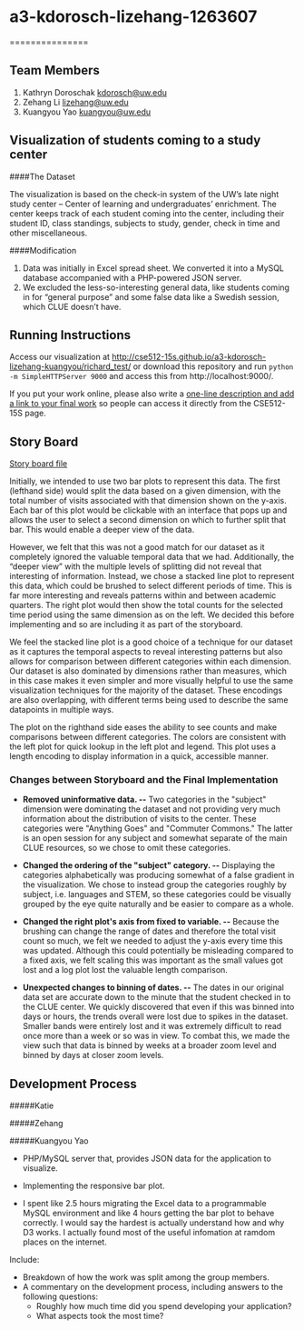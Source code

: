 # a3-kdorosch-lizehang-1263607
===============
## Team Members

1. Kathryn Doroschak kdorosch@uw.edu
2. Zehang Li lizehang@uw.edu
3. Kuangyou Yao kuangyou@uw.edu

## Visualization of students coming to a study center

####The Dataset

The visualization is based on the check-in system of the UW’s late night study center – Center of learning and undergraduates’ enrichment. The center keeps track of each student coming into the center, including their student ID, class standings, subjects to study, gender, check in time and other miscellaneous. 

####Modification
1. Data was initially in Excel spread sheet. We converted it into a MySQL database accompanied with a PHP-powered JSON server.
2. We excluded the less-so-interesting general data, like students coming in for “general purpose” and some false data like a Swedish session, which CLUE doesn’t have. 

## Running Instructions

Access our visualization at http://cse512-15s.github.io/a3-kdorosch-lizehang-kuangyou/richard_test/ or download this repository and run `python -m SimpleHTTPServer 9000` and access this from http://localhost:9000/.

If you put your work online, please also write a [one-line description and add a link to your final work](http://note.io/1n3u46s) so people can access it directly from the CSE512-15S page.

## Story Board

[Story board file](http://i.imgur.com/ANOkMvr.jpg)

Initially, we intended to use two bar plots to represent this data. The first (lefthand side) would split the data based on a given dimension, with the total number of visits associated with that dimension shown on the y-axis. Each bar of this plot would be clickable with an interface that pops up and allows the user to select a second dimension on which to further split that bar. This would enable a deeper view of the data.

However, we felt that this was not a good match for our dataset as it completely ignored the valuable temporal data that we had. Additionally, the “deeper view” with the multiple levels of splitting did not reveal that interesting of information. Instead, we chose a stacked line plot to represent this data, which could be brushed to select different periods of time. This is far more interesting and reveals patterns within and between academic quarters. The right plot would then show the total counts for the selected time period using the same dimension as on the left. We decided this before implementing and so are including it as part of the storyboard.

We feel the stacked line plot is a good choice of a technique for our dataset as it captures the temporal aspects to reveal interesting patterns but also allows for comparison between different categories within each dimension. Our dataset is also dominated by dimensions rather than measures, which in this case makes it even simpler and more visually helpful to use the same visualization techniques for the majority of the dataset. These encodings are also overlapping, with different terms being used to describe the same datapoints in multiple ways.

The plot on the righthand side eases the ability to see counts and make comparisons between different categories. The colors are consistent with the left plot for quick lookup in the left plot and legend. This plot uses a length encoding to display information in a quick, accessible manner.



### Changes between Storyboard and the Final Implementation

* **Removed uninformative data. --** Two categories in the "subject" dimension were dominating the dataset and not providing very much information about the distribution of visits to the center. These categories were "Anything Goes" and "Commuter Commons." The latter is an open session for any subject and somewhat separate of the main CLUE resources, so we chose to omit these categories.

* **Changed the ordering of the "subject" category. --** Displaying the categories alphabetically was producing somewhat of a false gradient in the visualization. We chose to instead group the categories roughly by subject, i.e. languages and STEM, so these categories could be visually grouped by the eye quite naturally and be easier to compare as a whole.

* **Changed the right plot's axis from fixed to variable. --** Because the brushing can change the range of dates and therefore the total visit count so much, we felt we needed to adjust the y-axis every time this was updated. Although this could potentially be misleading compared to a fixed axis, we felt scaling this was important as the small values got lost and a log plot lost the valuable length comparison. 

* **Unexpected changes to binning of dates. --**  The dates in our original data set are accurate down to the minute that the student checked in to the CLUE center. We quickly discovered that even if this was binned into days or hours, the trends overall were lost due to spikes in the dataset. Smaller bands were entirely lost and it was extremely difficult to read once more than a week or so was in view. To combat this, we made the view such that data is binned by weeks at a broader zoom level and binned by days at closer zoom levels.

## Development Process

#####Katie

#####Zehang

#####Kuangyou Yao
- PHP/MySQL server that, provides JSON data for the application to visualize.
- Implementing the responsive bar plot.

- I spent like 2.5 hours migrating the Excel data to a programmable MySQL environment and like 4 hours getting the bar plot to behave correctly. I would say the hardest is actually understand how and why D3 works. I actually found most of the useful infomation at ramdom places on the internet.


Include:
- Breakdown of how the work was split among the group members. 
- A commentary on the development process, including answers to the following questions: 
  - Roughly how much time did you spend developing your application?
  - What aspects took the most time? 

